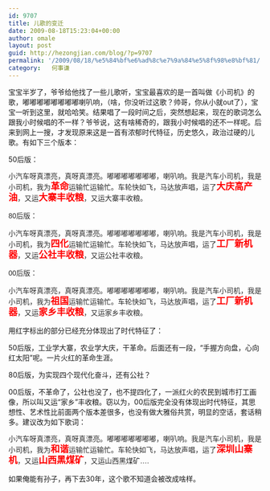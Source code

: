 ```yaml
---
id: 9707
title: 儿歌的变迁
date: 2009-08-18T15:23:04+00:00
author: omale
layout: post
guid: http://hezongjian.com/blog/?p=9707
permalink: '/2009/08/18/%e5%84%bf%e6%ad%8c%e7%9a%84%e5%8f%98%e8%bf%81/'
category:   何事谦  
---
```

宝宝半岁了，爷爷给他找了一些儿歌听，宝宝最喜欢的是一首叫做《小司机》的歌，嘟嘟嘟嘟嘟嘟嘟嘟喇叭响，（啥，你没听过这歌？帅哥，你从小就out了），宝宝一听到这里，就哈哈笑。结果唱了一段时间之后，突然想起来，现在的歌词怎么跟我小时候唱的不一样？爷爷说，这有啥稀奇的，跟我小时候唱的还不一样呢。后来到网上一搜，才发现原来这是一首有浓郁时代特征，历史悠久，政治过硬的儿歌。有如下三个版本：

50后版：

<span style="font-family: 宋体, 宋体, sans-serif; line-height: 21px; color: #2a2a2a;">小汽车呀真漂亮，真呀真漂亮。嘟嘟嘟嘟嘟嘟嘟，喇叭响。我是汽车小司机，我是小司机，我为</span><span style="line-height: 21px; color: #2a2a2a;"><strong><span style="font-family: mceinline;"><span style="color: #ff0000;"><span style="font-size: 18px;">革命</span></span></span></strong></span><span style="font-family: 宋体, 宋体, sans-serif; line-height: 21px; color: #2a2a2a;">运输忙运输忙。车轮快如飞，马达放声唱，运了<span style="color: #ff0000;"><strong><span style="font-size: 18px;">大庆高产油</span></strong></span>，又运<span style="font-size: 18px;"><span style="color: #ff0000;"><strong>大寨丰收粮</strong></span></span>，又运大寨丰收粮。</span>

<span style="font-family: 宋体, 宋体, sans-serif; line-height: 21px; color: #2a2a2a;"><span style="font-family: 宋体, 宋体, sans-serif; line-height: 21px; color: #2a2a2a;">80后版：</span></span>

<span style="font-family: 宋体, 宋体, sans-serif; line-height: 21px; color: #2a2a2a;"><span style="font-family: 宋体, 宋体, sans-serif; line-height: 21px; color: #2a2a2a;">小汽车呀真漂亮，真呀真漂亮。嘟嘟嘟嘟嘟嘟嘟，喇叭响。我是汽车小司机，我是小司机，我为</span><span style="line-height: 21px; color: #2a2a2a;"><strong><span style="font-family: mceinline;"><span style="color: #ff0000;"><span style="font-size: 18px;"><span style="font-family: Verdana;">四化</span></span></span></span></strong></span><span style="font-family: 宋体, 宋体, sans-serif; line-height: 21px; color: #2a2a2a;">运输忙运输忙。车轮快如飞，马达放声唱，运了<span style="color: #ff0000;"><strong><span style="font-size: 18px;">工厂新机器</span></strong></span>，又运<span style="font-size: 18px;"><span style="color: #ff0000;"><strong>公社丰收粮</strong></span></span>，又运公社丰收粮。</span></span>

<span style="font-family: 宋体, 宋体, sans-serif; line-height: 21px; color: #2a2a2a;"><span style="font-family: 宋体, 宋体, sans-serif; line-height: 21px; color: #2a2a2a;">00后版：</span></span>

<span style="font-family: 宋体, 宋体, sans-serif; line-height: 21px; color: #2a2a2a;">小汽车呀真漂亮，真呀真漂亮。嘟嘟嘟嘟嘟嘟嘟，喇叭响。我是汽车小司机，我是小司机，我为</span><span style="line-height: 21px; color: #2a2a2a;"><strong><span style="font-family: mceinline;"><span style="color: #ff0000;"><span style="font-size: 18px;">祖国</span></span></span></strong></span><span style="font-family: 宋体, 宋体, sans-serif; line-height: 21px; color: #2a2a2a;">运输忙运输忙。车轮快如飞，马达放声唱，运了<span style="color: #ff0000;"><strong><span style="font-size: 18px;">工厂新机器</span></strong></span>，又运<span style="font-size: 18px;"><span style="color: #ff0000;"><strong>家乡丰收粮</strong></span></span>，又运家乡丰收粮。</span> 

用红字标出的部分已经充分体现出了时代特征了：

50后版，工业学大寨，农业学大庆，干革命。后面还有一段，&ldquo;手握方向盘，心向红太阳&rdquo;呢。一片火红的革命生涯。

80后版，为实现四个现代化奋斗，还有公社？

00后版，不革命了，公社也没了，也不提四化了，一派红火的农民到城市打工画像，所以叫又运&ldquo;家乡&rdquo;丰收粮。窃以为，00后版完全没有体现出时代特征，其思想性、艺术性比前面两个版本差很多，也没有做大雅俗共赏，明显的空话，套话稍多。建议改为如下歌词：

<span style="font-family: 宋体, 宋体, sans-serif; line-height: 21px; color: #2a2a2a;">小汽车呀真漂亮，真呀真漂亮。嘟嘟嘟嘟嘟嘟嘟，喇叭响。我是汽车小司机，我是小司机，我为</span><span style="line-height: 21px; color: #2a2a2a;"><strong><span style="font-family: mceinline;"><span style="color: #ff0000;"><span style="font-size: 18px;">和谐</span></span></span></strong></span><span style="font-family: 宋体, 宋体, sans-serif; line-height: 21px; color: #2a2a2a;">运输忙运输忙。车轮快如飞，马达放声唱，运了<span style="color: #ff0000;"><strong><span style="font-size: 18px;">深圳山寨机</span></strong></span>，又运<span style="font-size: 18px;"><span style="color: #ff0000;"><strong>山西黑煤矿</strong></span></span>，又运山西黑煤矿&#8230;.</span>

如果俺能有孙子，再下去30年，这个歌不知道会被改成啥样。

 